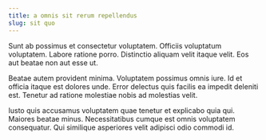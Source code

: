 ```yaml
---
title: a omnis sit rerum repellendus
slug: sit quo
---
```


Sunt ab possimus et consectetur voluptatem. Officiis voluptatum voluptatem. Labore ratione porro. Distinctio aliquam velit itaque velit. Eos aut beatae non aut esse ut.

Beatae autem provident minima. Voluptatem possimus omnis iure. Id et officia itaque est dolores unde. Error delectus quis facilis ea impedit deleniti est. Tenetur ad ratione molestiae nobis ad molestias velit.

Iusto quis accusamus voluptatem quae tenetur et explicabo quia qui. Maiores beatae minus. Necessitatibus cumque est omnis voluptatem consequatur. Qui similique asperiores velit adipisci odio commodi id.
